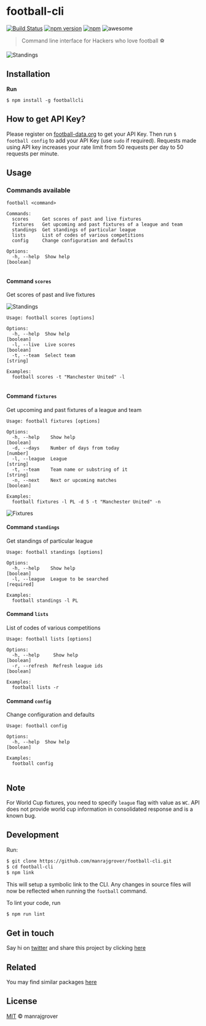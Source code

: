 # football-cli
[![Build Status](https://travis-ci.org/manrajgrover/football-cli.svg?branch=master)](https://travis-ci.org/manrajgrover/football-cli) [![npm version](https://badge.fury.io/js/footballcli.svg)](https://www.npmjs.com/package/footballcli) [![npm](https://img.shields.io/npm/dt/footballcli.svg?maxAge=2592000?style=flat-square)](https://www.npmjs.com/package/footballcli) ![awesome](https://img.shields.io/badge/awesome-yes-green.svg)
> Command line interface for Hackers who love football ⚽

![Standings](https://raw.githubusercontent.com/manrajgrover/football-cli/master/assets/football-standings.gif)

## Installation

**Run**

```shell
$ npm install -g footballcli
```

## How to get API Key?

Please register on [football-data.org](http://api.football-data.org/register) to get your API Key. Then run `$ football config` to add your API Key (use `sudo` if required). Requests made using API key increases your rate limit from 50 requests per day to 50 requests per minute.

## Usage

### Commands available

```shell
football <command>

Commands:
  scores     Get scores of past and live fixtures
  fixtures   Get upcoming and past fixtures of a league and team
  standings  Get standings of particular league
  lists      List of codes of various competitions
  config     Change configuration and defaults

Options:
  -h, --help  Show help                                          [boolean]
  
```

#### Command `scores`
Get scores of past and live fixtures

![Standings](https://raw.githubusercontent.com/manrajgrover/football-cli/master/assets/football-livescores.gif)

```shell
Usage: football scores [options]

Options:
  -h, --help  Show help                                          [boolean]
  -l, --live  Live scores                                        [boolean]
  -t, --team  Select team                                        [string]

Examples:
  football scores -t "Manchester United" -l
  
```

#### Command `fixtures`
Get upcoming and past fixtures of a league and team

```shell
Usage: football fixtures [options]

Options:
  -h, --help    Show help                                         [boolean]
  -d, --days    Number of days from today                         [number]
  -l, --league  League                                            [string]
  -t, --team    Team name or substring of it                      [string]
  -n, --next    Next or upcoming matches                          [boolean]

Examples:
  football fixtures -l PL -d 5 -t "Manchester United" -n

```

![Fixtures](https://raw.githubusercontent.com/manrajgrover/football-cli/master/assets/football-fixtures.gif)

#### Command `standings`
Get standings of particular league

```shell
Usage: football standings [options]

Options:
  -h, --help    Show help                                         [boolean]
  -l, --league  League to be searched                             [required]

Examples:
  football standings -l PL

```

#### Command `lists`
List of codes of various competitions

```shell
Usage: football lists [options]

Options:
  -h, --help     Show help                                        [boolean]
  -r, --refresh  Refresh league ids                               [boolean]

Examples:
  football lists -r

```

#### Command `config`
Change configuration and defaults

```shell
Usage: football config

Options:
  -h, --help  Show help                                           [boolean]

Examples:
  football config
  
```

## Note

For World Cup fixtures, you need to specify `league` flag with value as `WC`. API does not provide world cup information in consolidated response and is a known bug.

## Development

Run:

```sh
$ git clone https://github.com/manrajgrover/football-cli.git
$ cd football-cli
$ npm link
```

This will setup a symbolic link to the CLI. Any changes in source files will now be reflected when running the `football` command.

To lint your code, run

```sh
$ npm run lint
```

## Get in touch

Say hi on [twitter](https://twitter.com/manrajsgrover) and share this project by clicking [here](https://twitter.com/home?status=Checkout%20command%20line%20tool%20for%20checking%20live%20%23scores,%20%23fixtures%20and%20more%20on%20%23Github%20by%20%40manrajsgrover%20%23cli%20https%3A//github.com/manrajgrover/football-cli)

## Related
You may find similar packages [here](http://api.football-data.org/libraries)

## License

[MIT](https://github.com/manrajgrover/football-cli/blob/master/LICENSE) © manrajgrover
